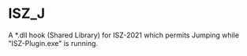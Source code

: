 # ISZ_J
A *.dll hook (Shared Library) for ISZ-2021 which permits Jumping while "ISZ-Plugin.exe" is running.
